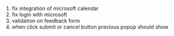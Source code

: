 1. fix integration of microsoft calendar
2. fix login with microsoft
6. validation on feedback form
7. when click submit or cancel button previous popup should show

